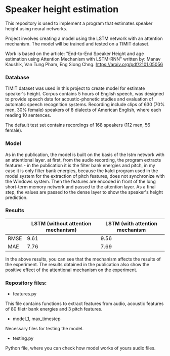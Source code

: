 # Speaker height estimation

This repository is used to implement a program that estimates speaker height using neural networks.

Project involves creating a model using the LSTM network with an attention mechanism. The model will be trained and tested on a TIMIT dataset. 

Work is based on the article: "End-to-End Speaker Height and age estimation using Attention Mechanism with LSTM-RNN" written by: Manav Kaushik, Van Tung Pham, Eng Siong Chng.
https://arxiv.org/pdf/2101.05056

### Database
TIMIT dataset was used in this project to create model for estimate speaker's height. Corpus contains 5 hours of English speech, was designed to provide speech data for acoustic-phonetic studies and evaluation of automatic speech recognition systems. Recording include clips of 630 (70% men, 30% female) speakers of 8 dialects of American English, where each reading 10 sentences.

The default test set contains recordings of 168 speakers (112 men, 56 female).

### Model
As in the publication, the model is built on the basis of the lstm network with an attentional layer. at first, from the audio recording, the program extracts features - in the publication it is the filter bank energies and pitch, in my case it is only filter bank energies, because the kaldi program used in the model system for the extraction of pitch features, does not synchronize with the Windows system. Then the features are encoded in front of the long short-term memory network and passed to the attention layer. As a final step, the values are passed to the dense layer to show the speaker's height prediction. 


### Results
|      | LSTM (without attention mechanism) | LSTM (with attention mechanism |
| ---- | ---------------------------------- | ------------------------------ |
| RMSE | 9.61                               |              9.56              |
| MAE  | 7.76                               |              7.69              |

In the above results, you can see that the mechanism affects the results of the experiment. The results obtained in the publication also show the positive effect of the attentional mechanism on the experiment.

### Repository files:
* features.py
  
This file contains functions to extract features from audio, acoustic features of 80 filetr bank energies and 3 pitch features.

* model_1, max_timestep 

Necessary files for testing the model.

* testing.py

Python file, where you can check how model works of yours audio files.

